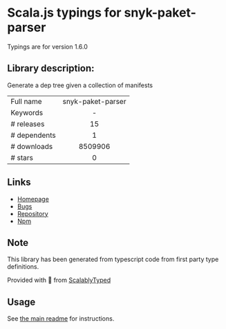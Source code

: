 
# Scala.js typings for snyk-paket-parser

Typings are for version 1.6.0

## Library description:
Generate a dep tree given a collection of manifests

|                    |                 |
| ------------------ | :-------------: |
| Full name          | snyk-paket-parser |
| Keywords           | - |
| # releases         | 15 |
| # dependents       | 1 |
| # downloads        | 8509906 |
| # stars            | 0 |

## Links
- [Homepage](https://github.com/snyk/snyk-paket-parser#readme)
- [Bugs](https://github.com/snyk/snyk-paket-parser/issues)
- [Repository](https://github.com/snyk/snyk-paket-parser)
- [Npm](https://www.npmjs.com/package/snyk-paket-parser)
    


## Note
This library has been generated from typescript code from first party type definitions.

Provided with :purple_heart: from [ScalablyTyped](https://github.com/oyvindberg/ScalablyTyped)

## Usage
See [the main readme](../../readme.md) for instructions.


